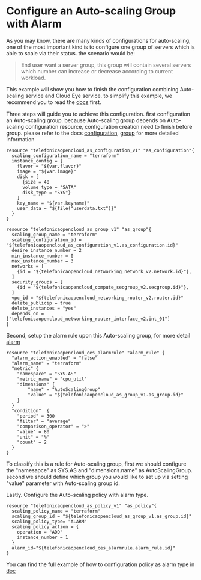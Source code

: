 # Configure an Auto-scaling Group with Alarm

As you may know, there are many kinds of configurations for auto-scaling, one of the most important kind is to configure one group of servers which is able to scale via their status. the scenario would be:

> End user want a server group, this group will contain several servers which number can increase or decrease according to current workload.

This example will show you how to finish the configuration combining Auto-scaling service and Cloud Eye service. to simplify this example, we recommend you to read the [docs](https://github.com/huawei-clouds/terraform-provider-telefonicaopencloud/tree/master/website/docs/r) first.

Three steps will guide you to achieve this configuration. first configuration an Auto-scaling group. because Auto-scaling group depends on Auto-scaling configuration resource, configuration creation need to finish before group. please refer to the docs [configuration](https://github.com/huawei-clouds/terraform-provider-telefonicaopencloud/blob/master/website/docs/r/as_configuration_v1.html.markdown), [group](https://github.com/huawei-clouds/terraform-provider-telefonicaopencloud/blob/master/website/docs/r/as_group_v1.html.markdown) for more detailed information

```
resource "telefonicaopencloud_as_configuration_v1" "as_configuration"{
  scaling_configuration_name = "terraform"
  instance_config = {
    flavor = "${var.flavor}"
    image = "${var.image}"
    disk = [
      {size = 40
      volume_type = "SATA"
      disk_type = "SYS"}
    ]
    key_name = "${var.keyname}"
    user_data = "${file("userdata.txt")}"
  }
}
```

```
resource "telefonicaopencloud_as_group_v1" "as_group"{
  scaling_group_name = "terraform"
  scaling_configuration_id = "${telefonicaopencloud_as_configuration_v1.as_configuration.id}"
  desire_instance_number = 2
  min_instance_number = 0
  max_instance_number = 3
  networks = [
    {id = "${telefonicaopencloud_networking_network_v2.network.id}"},
  ]
  security_groups = [
    {id = "${telefonicaopencloud_compute_secgroup_v2.secgroup.id}"},
  ]
  vpc_id = "${telefonicaopencloud_networking_router_v2.router.id}"
  delete_publicip = true
  delete_instances = "yes" 
  depends_on = ["telefonicaopencloud_networking_router_interface_v2.int_01"]
}
```

Second, setup the alarm rule upon this Auto-scaling group, for more detail [alarm](https://github.com/huawei-clouds/terraform-provider-telefonicaopencloud/blob/master/website/docs/r/ces_alarm_rule.html.markdown)

```
resource "telefonicaopencloud_ces_alarmrule" "alarm_rule" {
  "alarm_action_enabled" = "false" 
  "alarm_name" = "terraform"
  "metric" {
    "namespace" = "SYS.AS"
    "metric_name" = "cpu_util"
    "dimensions" {
        "name" = "AutoScalingGroup"
        "value" = "${telefonicaopencloud_as_group_v1.as_group.id}"
    }
  }
  "condition"  {
    "period" = 300
    "filter" = "average"
    "comparison_operator" = ">"
    "value" = 80
    "unit" = "%"
    "count" = 2
  }
}
```

To classify this is a rule for Auto-scaling group, first we should configure the "namesapce" as SYS.AS and "dimensions.name" as AutoScalingGroup. second we should define which group you would like to set up via setting "value" parameter with Auto-scaling group id.

Lastly. Configure the Auto-scaling policy with alarm type. 

```
resource "telefonicaopencloud_as_policy_v1" "as_policy"{
  scaling_policy_name = "terraform"
  scaling_group_id = "${telefonicaopencloud_as_group_v1.as_group.id}"
  scaling_policy_type= "ALARM"
  scaling_policy_action = {
    operation = "ADD"
    instance_number = 1
  }
  alarm_id="${telefonicaopencloud_ces_alarmrule.alarm_rule.id}"
}
```

You can find the full example of how to configuration policy as alarm type in [doc](https://github.com/huawei-clouds/terraform-provider-telefonicaopencloud/blob/master/website/docs/r/as_policy_v1.html.markdown)